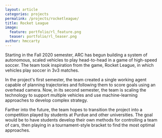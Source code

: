 ```yaml
---
layout: article
categories: projects
permalink: /projects/rocketleague/
title: Rocket League
image:
  feature: portfolio/rl_feature.png
  teaser: portfolio/rl_teaser.png
author: hmccarty
---
```

Starting in the Fall 2020 semester, ARC has begun building a system of autonomous, scaled vehicles to play head-to-head in a game of high-speed soccer. The team took inspiration from the game, Rocket League, in which vehicles play soccer in 3v3 matches.

In the project's first semester, the team created a single working agent capable of planning trajectories and following them to score goals using an overhead camera. Now, in its second semester, the team is scaling the technology to support multiple vehicles and use machine-learning approaches to develop complex strategy.

Farther into the future, the team hopes to transition the project into a competition played by students at Purdue and other universities. The goal would be to have students develop their own methods for controlling a team of cars, then playing in a tournament-style bracket to find the most optimal approaches. 
